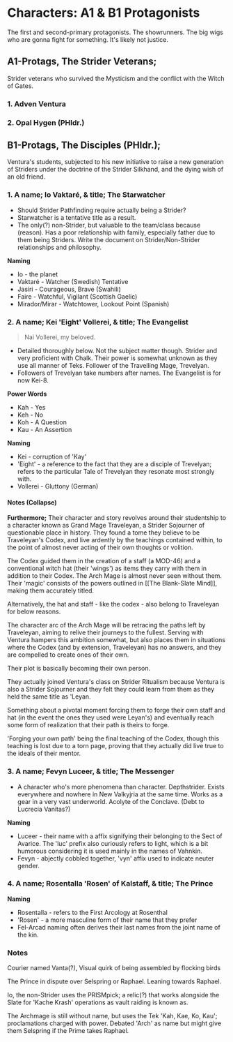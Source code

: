 # Characters: A1 & B1 Protagonists
The first and second-primary protagonists. The showrunners. The big wigs who are gonna fight for something. It's likely not justice.

## A1-Protags, The Strider Veterans;
Strider veterans who survived the Mysticism and the conflict with the Witch of Gates. 

### 1. Adven Ventura
### 2. Opal Hygen (PHldr.)

## B1-Protags, The Disciples (PHldr.);
Ventura's students, subjected to his new initiative to raise a new generation of Striders under the doctrine of the Strider Silkhand, and the dying wish of an old friend. 

### 1. A name; Io Vaktaré, & title; The Starwatcher
- Should Strider Pathfinding require actually being a Strider?
- Starwatcher is a tentative title as a result.
- The only(?) non-Strider, but valuable to the team/class because (reason). Has a poor relationship with family, especially father due to them being Striders. Write the document on Strider/Non-Strider relationships and philosophy.

**Naming**
- Io - the planet
- Vaktaré - Watcher (Swedish) 
Tentative
- Jasiri - Courageous, Brave (Swahili)
- Faire - Watchful, Vigilant (Scottish Gaelic)
- Mirador/Mirar - Watchtower, Lookout Point (Spanish)
  
### 2. A name; Kei 'Eight' Vollerei, & title; The Evangelist
> Nai Vollerei, my beloved.
- Detailed thoroughly below. Not the subject matter though. Strider and very proficient with Chalk. Their power is somewhat unknown as they use all manner of Teks. Follower of the Travelling Mage, Trevelyan.
- Followers of Trevelyan take numbers after names. The Evangelist is for now Kei-8.

**Power Words**
- Kah - Yes
- Keh - No
- Koh - A Question
- Kau - An Assertion

**Naming**
- Kei - corruption of 'Kay'
- 'Eight' - a reference to the fact that they are a disciple of Trevelyan; refers to the particular Tale of Trevelyan they resonate most strongly with.
- Vollerei - Gluttony (German)

#### Notes (Collapse)
**Furthermore;**
Their character and story revolves around their studentship to a character known as Grand Mage Traveleyan, a Strider Sojourner of questionable place in history. They found a tome they believe to be Traveleyan's Codex, and live ardently by the teachings contained within, to the point of almost never acting of their own thoughts or volition. 

The Codex guided them in the creation of a staff (a MOD-46) and a conventional witch hat (their 'wings') as items they carry with them in addition to their Codex. The Arch Mage is almost never seen without them. Their 'magic' consists of the powers outlined in [[The Blank-Slate Mind]], making them accurately titled. 

Alternatively, the hat and staff - like the codex - also belong to Traveleyan for below reasons.

The character arc of the Arch Mage will be retracing the paths left by Traveleyan, aiming to relive their journeys to the fullest. Serving with Ventura hampers this ambition somewhat, but also places them in situations where the Codex (and by extension, Traveleyan) has no answers, and they are compelled to create ones of their own. 

Their plot is basically becoming their own person.

They actually joined Ventura's class on Strider Ritualism because Ventura is also a Strider Sojourner and they felt they could learn from them as they held the same title as 'Leyan.

Something about a pivotal moment forcing them to forge their own staff and hat (in the event the ones they used were Leyan's) and eventually reach some form of realization that their path is theirs to forge.

'Forging your own path' being the final teaching of the Codex, though this teaching is lost due to a torn page, proving that they actually did live true to the ideals of their mentor. 

### 3. A name; Fevyn Luceer, & title; The Messenger
- A character who's more phenomena than character. Depthstrider. Exists everywhere and nowhere in New Valkyjria at the same time. Works as a gear in a very vast underworld. Acolyte of the Conclave. (Debt to Lucrecia Vanitas?)

**Naming**
- Luceer - their name with a affix signifying their belonging to the Sect of Avarice. The 'luc' prefix also curiously refers to light, which is a bit humorous considering it is used mainly in the names of Vahnkin.
- Fevyn - abjectly cobbled together, 'vyn' affix used to indicate neuter gender.

### 4. A name; Rosentalla 'Rosen' of Kalstaff, & title; The Prince
**Naming**
- Rosentalla - refers to the First Arcology at Rosenthal
- 'Rosen' - a more masculine form of their name that they prefer
- Fel-Arcad naming often derives their last names from the joint name of the kin.



### Notes
Courier named Vanta(?), Visual quirk of being assembled by flocking birds

The Prince in dispute over Selspring or Raphael. Leaning towards Raphael.

Io, the non-Strider uses the PRISMpick; a relic(?) that works alongside the Slate for 'Kache Krash' operations as vault raiding is known as.

The Archmage is still without name, but uses the Tek 'Kah, Kae, Ko, Kau'; proclamations charged with power. Debated 'Arch' as name but might give them Selspring if the Prime takes Raphael.